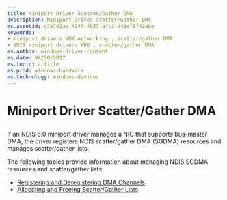 ```yaml
---
title: Miniport Driver Scatter/Gather DMA
description: Miniport Driver Scatter/Gather DMA
ms.assetid: c7e702aa-494f-4b27-a7c3-d42ef8f42a6e
keywords:
- miniport drivers WDK networking , scatter/gather DMA
- NDIS miniport drivers WDK , scatter/gather DMA
ms.author: windows-driver-content
ms.date: 04/20/2017
ms.topic: article
ms.prod: windows-hardware
ms.technology: windows-devices
---
```


# Miniport Driver Scatter/Gather DMA


## <a href="" id="ddk-scatter-gather-dma-ng"></a>


If an NDIS 6.0 miniport driver manages a NIC that supports bus-master DMA, the driver registers NDIS scatter/gather DMA (SGDMA) resources and manages scatter/gather lists.

The following topics provide information about managing NDIS SGDMA resources and scatter/gather lists:

-   [Registering and Deregistering DMA Channels](registering-and-deregistering-dma-channels.md)
-   [Allocating and Freeing Scatter/Gather Lists](allocating-and-freeing-scatter-gather-lists.md)

 

 





